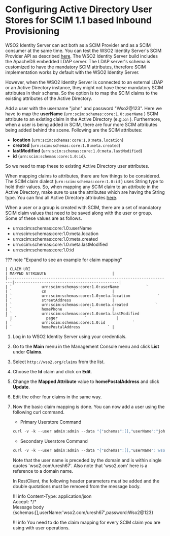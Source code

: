 # Configuring Active Directory User Stores for SCIM 1.1 based Inbound Provisioning

WSO2 Identity Server can act both as a SCIM Provider and as a SCIM
consumer at the same time. You can test the WSO2 Identity Server's SCIM
Provider API as described [here](../../develop/scim-1.1-apis). The WSO2 Identity
Server build includes the ApacheDS embedded LDAP server. The LDAP
server's schema is customized to have the mandatory SCIM attributes,
therefore SCIM implementation works by default with the WSO2 Identity
Server.

However, when the WSO2 Identity Server is connected to an external LDAP
or an Active Directory instance, they might not have these mandatory
SCIM attributes in their schema. So the option is to map the SCIM claims
to the existing attributes of the Active Directory.

Add a user with the username "john" and password "Wso2@123". Here we have to map the **userName** (`urn:scim:schemas:core:1.0:userName` ) SCIM attribute to an existing claim in the Active Directory (e.g.:`cn` ). Furthermore, when a user is being added in SCIM, there are four more SCIM attributes being added behind the scene. Following are the SCIM attributes:

- **location** (`urn:scim:schemas:core:1.0:meta.location`)
- **created** (`urn:scim:schemas:core:1.0:meta.created`)
- **lastModified** (`urn:scim:schemas:core:1.0:meta.lastModified`)
- **id** (`urn:scim:schemas:core:1.0:id`).

So we need to map these to existing Active Directory user attributes.

When mapping claims to attributes, there are few things to be considered. The SCIM claim dialect (`urn:scim:schemas:core:1.0:id` ) uses String type to hold their values. So, when mapping any SCIM claim to an attribute in the Active Directory, make sure to use the attributes which are having the String type. You can find all Active Directory attributes [here](http://www.kouti.com/tables/userattributes.htm).

When a user or a group is created with SCIM, there are a set of mandatory SCIM  claim values that need to be saved along with the user or group. Some of these values are as follows.

- urn:scim:schemas:core:1.0:userName
- urn:scim:schemas:core:1.0:meta.location
- urn:scim:schemas:core:1.0:meta.created
- urn:scim:schemas:core:1.0:meta.lastModified
- urn:scim:schemas:core:1.0:id

??? note "Expand to see an example for claim mapping"

    | CLAIM URI                                                              | MAPPED ATTRIBUTE                             |
    |------------------------------------------------------------------------|----------------------------------------------|
    | `             urn:scim:schemas:core:1.0:userName            `          | `             cn            `                |
    | `             urn:scim:schemas:core:1.0:meta.location            `     | `             streetAddress            `     |
    | `             urn:scim:schemas:core:1.0:meta.created            `      | `             homePhone            `         |
    | `             urn:scim:schemas:core:1.0:meta.lastModified            ` | `             pager            `             |
    | `             urn:scim:schemas:core:1.0:id            `                | `             homePostalAddress            ` |


1. Log in to WSO2 Identity Server using your credentials.
2. Go to the **Main** menu in the Management Console menu and click
    **List** under **Claims**.
3. Select `http://wso2.org/claims` from the list.
4. Choose the **Id** claim and click on **Edit**.  
    <!--![id-claim](../assets/img/using-wso2-identity-server/id-claim.png)-->
5. Change the **Mapped Attribute** value to **homePostalAddress** and
    click **Update**.  
    <!--![update-mapped-attribute](../assets/img/using-wso2-identity-server/update-mapped-attribute.png)-->
6. Edit the other four claims in the same way.
7. Now the basic claim mapping is done. You can now add a user using
    the following curl command.

    - Primary Userstore Command

    ``` java
    curl -v -k --user admin:admin --data "{"schemas":[],"userName":"john","password":"Wso2@123"}" --header "Content-Type:application/json" https://localhost:9443/wso2/scim/Users
    ```

    - Secondary Userstore Command

    ``` java
    curl -v -k --user admin:admin --data "{"schemas":[],"userName":'wso2.com/uresh67',"password":"Wso2@123"}" --header "Content-Type:application/json" https://localhost:9443/wso2/scim/Users
    ```

    Note that the user name is preceded by the domain and is within
    single quotes 'wso2.com/uresh67'. Also note that 'wso2.com' here is
    a reference to a domain name.

    In RestClient, the following header parameters must be added and the
    double quotations must be removed from the message body.

    !!! info
        Content-Type: application/json  
        Accept: \*/\*  
        Message body  
        {schemas:\[\],userName:'wso2.com/uresh67',password:Wso2@123}

    !!! info
        You need to do the claim mapping for every SCIM claim you are using
        with user operations.
